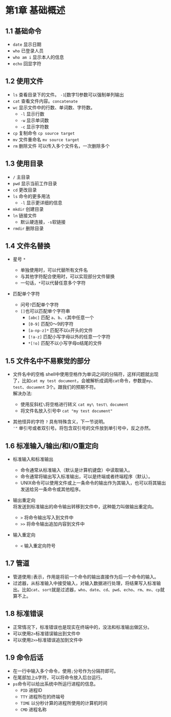 # 第1章 基础概述

## 1.1 基础命令

- `date` 显示日期
- `who` 已登录人员
- `who am i` 显示本人的信息
- `echo` 回显字符

## 1.2 使用文件

- `ls` 查看目录下的文件。 `-1`[数字1]参数可以强制单列输出
- `cat` 查看文件内容。`concatenate`
- `wc` 显示文件中的行数、单词数、字符数。  
  - `-l` 显示行数
  - `-w` 显示单词数
  - `-c` 显示字符数
- `cp` 复制命令 `cp source target`
- `mv` 文件重命名 `mv source target`
- `rm` 删除文件 可以传入多个文件名，一次删除多个

## 1.3 使用目录

- `/` 主目录
- `pwd` 显示当前工作目录
- `cd` 更改目录
- `ls` 命令的更多用法
  - `-l` 显示更详细的信息
- `mkdir` 创建目录
- `ln` 链接文件
  - 默认硬连接，`-s`软链接
- `rmdir` 删除目录

## 1.4 文件名替换

- 星号 `*`  
  - 单独使用时，可以代替所有文件名
  - 与其他字符配合使用时，可以实现部分文件替换
  - 一句话，`*`可以代替任意多个字符

- 匹配单个字符
  - 问号`?`匹配单个字符
  - `[]`也可以匹配单个字符串
    - `[abc]` 匹配 `a`、`b`、`c`其中任意一个
    - `[0-9]` 匹配0～9的字符
    - `[a-np-z]*` 匹配不以`o`开头的文件
    - `[!a-z]` 匹配小写字母以外的任意一个字符
    - `*[!o]` 匹配不以小写字母o结尾的文件

## 1.5 文件名中不易察觉的部分

- 文件名中的空格
  shell中使用空格作为单词之间的分隔符，这样问题就出现了，比如`cat my test document`，会被解析成调用`cat`命令，参数是`my`、`test`、`docuemnt` 3个。跟我们的预期不符。  
  解决办法:  
  - 使用反斜杠`\`将空格进行转义 `cat my\ test\ document`
  - 将文件名放入引号中 `cat "my test document"`

- 其他怪异的字符
  `?` 具有特殊含义，下一节说明。  
  `'"` 单引号或者双引号。将包含双引号的文件放到单引号中，反之亦然。
  
## 1.6 标准输入/输出/和I/O重定向

- 标准输入和标准输出
  - 命令通常从标准输入（默认是计算机键盘）中读取输入。
  - 命令通常将输出写入标准输出，可以是终端或者终端程序（默认）。
  - UNIX命令可以使用文件或上一条命令的输出作为其输入，也可以将其输出发送给另一条命令或其他程序。

- 输出重定向  
  将发送到标准输出的命令输出转移到文件中，这种能力叫做输出重定向。  
  - `>` 将命令输出写入到文件中
  - `>>` 将命令输出追加内容到文件中

- 输入重定向
  - `<` 输入重定向符号

## 1.7 管道

- 管道使用`|`表示，作用是将前一个命令的输出直接作为后一个命令的输入。
- 过滤器，从标准输入中接受输入，对输入数据进行处理，将结果写入标准输出。比如`cat`、`sort`就是过滤器，`who`、`date`、`cd`、`pwd`、`echo`、`rm`、`mv`、`cp`就算不上。

## 1.8 标准错误

- 正常情况下，标准错误也是现实在终端中的，没法和标准输出做区分。
- 可以使用`2>`标准错误输出到文件中
- 可以使用`2>>`标准错误追加到文件中

## 1.9 命令后话

- 在一行中输入多个命令，使用`;`分号作为分隔符即可。
- 在尾部加上`&`字符，可以将命令放入后台运行。
- `ps`命令可以给出系统中所运行进程的信息。
  - `PID` 进程ID
  - `TTY` 进程所在的终端号
  - `TIME` 以分秒计算的进程所使用的计算机时间
  - `CMD` 进程名称
